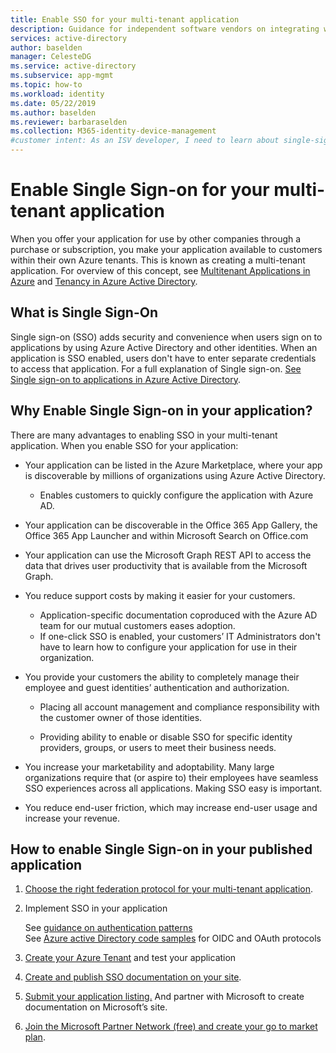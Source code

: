 ```yaml
---
title: Enable SSO for your multi-tenant application
description: Guidance for independent software vendors on integrating with Azure active Directory
services: active-directory
author: baselden
manager: CelesteDG
ms.service: active-directory
ms.subservice: app-mgmt
ms.topic: how-to
ms.workload: identity
ms.date: 05/22/2019
ms.author: baselden
ms.reviewer: barbaraselden
ms.collection: M365-identity-device-management
#customer intent: As an ISV developer, I need to learn about single-sign on (SSO) so I can create a multi-tenant SaaS app
---
```


# Enable Single Sign-on for your multi-tenant application

When you offer your application for use by other companies through a purchase or subscription, you make your application available to customers within their own Azure tenants. This is known as creating a multi-tenant application. For overview of this concept, see [Multitenant Applications in Azure](https://docs.microsoft.com/en-us/azure/dotnet-develop-multitenant-applications) and [Tenancy in Azure Active Directory](https://docs.microsoft.com/en-us/azure/active-directory/develop/single-and-multi-tenant-apps).

## What is Single Sign-On

Single sign-on (SSO) adds security and convenience when users sign on to applications by using Azure Active Directory and other identities. When an application is SSO enabled, users don't have to enter separate credentials to access that application. For a full explanation of Single sign-on. [See Single sign-on to applications in Azure Active Directory](https://docs.microsoft.com/en-us/azure/active-directory/manage-apps/what-is-single-sign-on).

## Why Enable Single Sign-on in your application?

There are many advantages to enabling SSO in your multi-tenant application. When you enable SSO for your application:

* Your application can be listed in the Azure Marketplace, where your app is discoverable by millions of organizations using Azure Active Directory.
  * Enables customers to quickly configure the application with Azure AD.

* Your application can be discoverable in the Office 365 App Gallery, the Office 365 App Launcher and within Microsoft Search on Office.com

* Your application can use the Microsoft Graph REST API to access the data that drives user productivity that is available from the Microsoft Graph.

* You reduce support costs by making it easier for your customers.
  * Application-specific documentation coproduced with the Azure AD team for our mutual customers eases adoption.
  * If one-click SSO is enabled, your customers’ IT Administrators don't have to learn how to configure your application for use in their organization.

* You provide your customers the ability to completely manage their employee and guest identities’ authentication and authorization.

  * Placing all account management and compliance responsibility with the customer owner of those identities.

  * Providing ability to enable or disable SSO for specific identity providers, groups, or users to meet their business needs.

* You increase your marketability and adoptability. Many large organizations require that (or aspire to) their employees have seamless SSO experiences across all applications. Making SSO easy is important.

* You reduce end-user friction, which may increase end-user usage and increase your revenue.


## How to enable Single Sign-on in your published application

1. [Choose the right federation protocol for your multi-tenant application](\manage-apps\isv-choose-multi-tenant-federation.md).

2. Implement SSO in your application

   ‎See [guidance on authentication patterns](https://docs.microsoft.com/en-us/azure/active-directory/develop/v2-app-types)  
   ‎See [Azure active Directory code samples](https://docs.microsoft.com/en-us/azure/active-directory/develop/sample-v2-code) for OIDC and OAuth protocols

3. [Create your Azure Tenant](\manage-apps\isv-tenant-multi-tenant-app.md) and test your application

4. [Create and publish SSO documentation on your site](manage-apps\isv-create-sso-documentation.md).

5. [Submit your application listing.](https://microsoft.sharepoint.com/teams/apponboarding/Apps/SitePages/Default.aspx) And partner with Microsoft to create documentation on Microsoft’s site.

1. [Join the Microsoft Partner Network (free) and create your go to market plan](https://partner.microsoft.com/en-us/explore/commercial#gtm).
